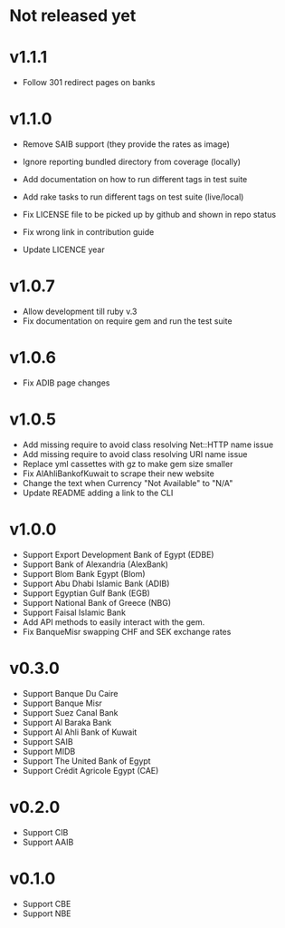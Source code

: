 # Not released yet

# v1.1.1
- Follow 301 redirect pages on banks

# v1.1.0
- Remove SAIB support (they provide the rates as image)

- Ignore reporting bundled directory from coverage (locally)
- Add documentation on how to run different tags in test suite
- Add rake tasks to run different tags on test suite (live/local)
- Fix LICENSE file to be picked up by github and shown in repo status
- Fix wrong link in contribution guide
- Update LICENCE year

# v1.0.7
- Allow development till ruby v.3
- Fix documentation on require gem and run the test suite

# v1.0.6
- Fix ADIB page changes

# v1.0.5
- Add missing require to avoid class resolving Net::HTTP name issue
- Add missing require to avoid class resolving URI name issue
- Replace yml cassettes with gz to make gem size smaller
- Fix AlAhliBankofKuwait to scrape their new website
- Change the text when Currency "Not Available" to "N/A"
- Update README adding a link to the CLI

# v1.0.0
- Support Export Development Bank of Egypt (EDBE)
- Support Bank of Alexandria (AlexBank)
- Support Blom Bank Egypt (Blom)
- Support Abu Dhabi Islamic Bank (ADIB)
- Support Egyptian Gulf Bank (EGB)
- Support National Bank of Greece (NBG)
- Support Faisal Islamic Bank
- Add API methods to easily interact with the gem.
- Fix BanqueMisr swapping CHF and SEK exchange rates

# v0.3.0
- Support Banque Du Caire
- Support Banque Misr
- Support Suez Canal Bank
- Support Al Baraka Bank
- Support Al Ahli Bank of Kuwait
- Support SAIB
- Support MIDB
- Support The United Bank of Egypt
- Support Crédit Agricole Egypt (CAE)

# v0.2.0
- Support CIB
- Support AAIB

# v0.1.0
- Support CBE
- Support NBE
